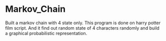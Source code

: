 # Markov_Chain
Built a markov chain with 4 state only. This program is done on harry potter film script. And it find out random state of 4 characters randomly and build a graphical probabilistic representation. 
